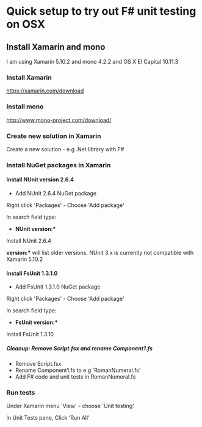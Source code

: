 
# Quick setup to try out F# unit testing on OSX

## Install Xamarin and mono

I am using Xamarin 5.10.2 and mono 4.2.2 and OS X El Capital 10.11.3

### Install Xamarin

  https://xamarin.com/download

### Install mono

  http://www.mono-project.com/download/


### Create new solution in Xamarin

Create a new solution - e.g .Net library with F#

### Install NuGet packages in Xamarin

#### Install NUnit version 2.6.4

* Add NUnit 2.6.4 NuGet package

Right click 'Packages' - Choose 'Add package' 

In search field type: 

* __NUnit version:*__ 

Install NUnit 2.6.4 

__version:*__ will list older versions. NUnit 3.x is currently not compatible with Xamarin 5.10.2

#### Install FsUnit 1.3.1.0

* Add FsUnit 1.3.1.0 NuGet package

Right click 'Packages' - Choose 'Add package' 

In search field type: 

* __FsUnit version:*__ 

Install FsUnit 1.3.10

##### Cleanup: Remove Script.fsx and rename Component1.fs

* Remove Script.fsx
* Rename Component1.fs to e.g 'RomanNumeral.fs'
* Add F# code and unit tests in RomanNumeral.fs

### Run tests

Under Xamarin menu 'View' - choose 'Unit testing'

In Unit Tests pane, Click 'Run All'
